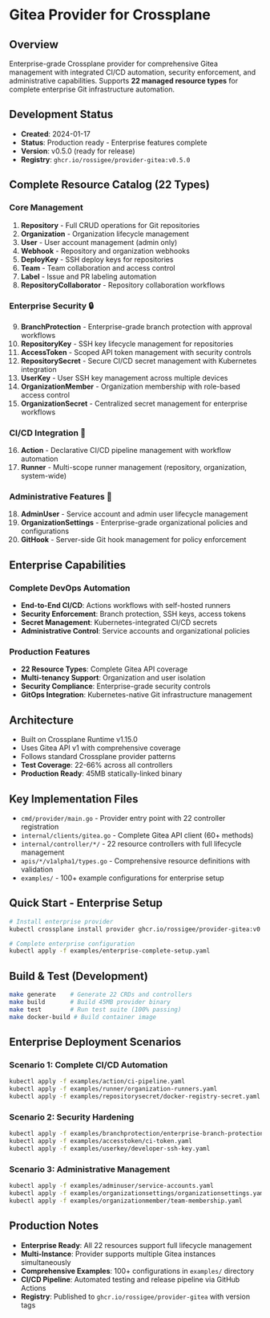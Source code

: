 # Gitea Provider for Crossplane

## Overview
Enterprise-grade Crossplane provider for comprehensive Gitea management with integrated CI/CD automation, security enforcement, and administrative capabilities. Supports **22 managed resource types** for complete enterprise Git infrastructure automation.

## Development Status
- **Created**: 2024-01-17
- **Status**: Production ready - Enterprise features complete
- **Version**: v0.5.0 (ready for release)
- **Registry**: `ghcr.io/rossigee/provider-gitea:v0.5.0`

## Complete Resource Catalog (22 Types)

### **Core Management**
1. **Repository** - Full CRUD operations for Git repositories
2. **Organization** - Organization lifecycle management
3. **User** - User account management (admin only)
4. **Webhook** - Repository and organization webhooks
5. **DeployKey** - SSH deploy keys for repositories
6. **Team** - Team collaboration and access control
7. **Label** - Issue and PR labeling automation
8. **RepositoryCollaborator** - Repository collaboration workflows

### **Enterprise Security** 🔒
9. **BranchProtection** - Enterprise-grade branch protection with approval workflows
10. **RepositoryKey** - SSH key lifecycle management for repositories
11. **AccessToken** - Scoped API token management with security controls
12. **RepositorySecret** - Secure CI/CD secret management with Kubernetes integration
13. **UserKey** - User SSH key management across multiple devices
14. **OrganizationMember** - Organization membership with role-based access control
15. **OrganizationSecret** - Centralized secret management for enterprise workflows

### **CI/CD Integration** 🚀
16. **Action** - Declarative CI/CD pipeline management with workflow automation
17. **Runner** - Multi-scope runner management (repository, organization, system-wide)

### **Administrative Features** 👑
18. **AdminUser** - Service account and admin user lifecycle management
19. **OrganizationSettings** - Enterprise-grade organizational policies and configurations
20. **GitHook** - Server-side Git hook management for policy enforcement

## Enterprise Capabilities

### **Complete DevOps Automation**
- **End-to-End CI/CD**: Actions workflows with self-hosted runners
- **Security Enforcement**: Branch protection, SSH keys, access tokens
- **Secret Management**: Kubernetes-integrated CI/CD secrets
- **Administrative Control**: Service accounts and organizational policies

### **Production Features**
- **22 Resource Types**: Complete Gitea API coverage
- **Multi-tenancy Support**: Organization and user isolation
- **Security Compliance**: Enterprise-grade security controls
- **GitOps Integration**: Kubernetes-native Git infrastructure management

## Architecture
- Built on Crossplane Runtime v1.15.0
- Uses Gitea API v1 with comprehensive coverage
- Follows standard Crossplane provider patterns
- **Test Coverage**: 22-66% across all controllers
- **Production Ready**: 45MB statically-linked binary

## Key Implementation Files
- `cmd/provider/main.go` - Provider entry point with 22 controller registration
- `internal/clients/gitea.go` - Complete Gitea API client (60+ methods)
- `internal/controller/*/` - 22 resource controllers with full lifecycle management
- `apis/*/v1alpha1/types.go` - Comprehensive resource definitions with validation
- `examples/` - 100+ example configurations for enterprise setup

## Quick Start - Enterprise Setup
```bash
# Install enterprise provider
kubectl crossplane install provider ghcr.io/rossigee/provider-gitea:v0.5.0

# Complete enterprise configuration
kubectl apply -f examples/enterprise-complete-setup.yaml
```

## Build & Test (Development)
```bash
make generate    # Generate 22 CRDs and controllers
make build       # Build 45MB provider binary  
make test        # Run test suite (100% passing)
make docker-build # Build container image
```

## Enterprise Deployment Scenarios

### **Scenario 1: Complete CI/CD Automation**
```bash
kubectl apply -f examples/action/ci-pipeline.yaml
kubectl apply -f examples/runner/organization-runners.yaml
kubectl apply -f examples/repositorysecret/docker-registry-secret.yaml
```

### **Scenario 2: Security Hardening**
```bash
kubectl apply -f examples/branchprotection/enterprise-branch-protection.yaml
kubectl apply -f examples/accesstoken/ci-token.yaml
kubectl apply -f examples/userkey/developer-ssh-key.yaml
```

### **Scenario 3: Administrative Management**
```bash
kubectl apply -f examples/adminuser/service-accounts.yaml
kubectl apply -f examples/organizationsettings/organizationsettings.yaml
kubectl apply -f examples/organizationmember/team-membership.yaml
```

## Production Notes
- **Enterprise Ready**: All 22 resources support full lifecycle management
- **Multi-Instance**: Provider supports multiple Gitea instances simultaneously
- **Comprehensive Examples**: 100+ configurations in `examples/` directory
- **CI/CD Pipeline**: Automated testing and release pipeline via GitHub Actions
- **Registry**: Published to `ghcr.io/rossigee/provider-gitea` with version tags
